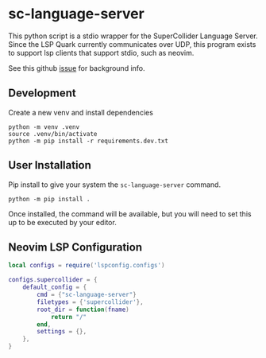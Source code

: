 # sc-language-server

This python script is a stdio wrapper for the SuperCollider Language Server. Since the LSP Quark currently communicates
over UDP, this program exists to support lsp clients that support stdio, such as neovim.

See this github [issue](https://github.com/scztt/LanguageServer.quark/issues/9) for background info.

## Development

Create a new venv and install dependencies

    python -m venv .venv
    source .venv/bin/activate
    python -m pip install -r requirements.dev.txt

## User Installation

Pip install to give your system the `sc-language-server` command.

    python -m pip install .

Once installed, the  command will be available, but you will need to set this up to be executed by your editor.

## Neovim LSP Configuration

```lua
local configs = require('lspconfig.configs')

configs.supercollider = {
    default_config = {
        cmd = {"sc-language-server"}
        filetypes = {'supercollider'},
        root_dir = function(fname)
            return "/"
        end,
        settings = {},
    },
}
```

